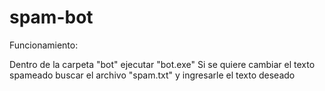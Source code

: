 # spam-bot


Funcionamiento:

Dentro de la carpeta "bot" ejecutar "bot.exe"
Si se quiere cambiar el texto spameado buscar el archivo "spam.txt" y ingresarle el texto deseado
